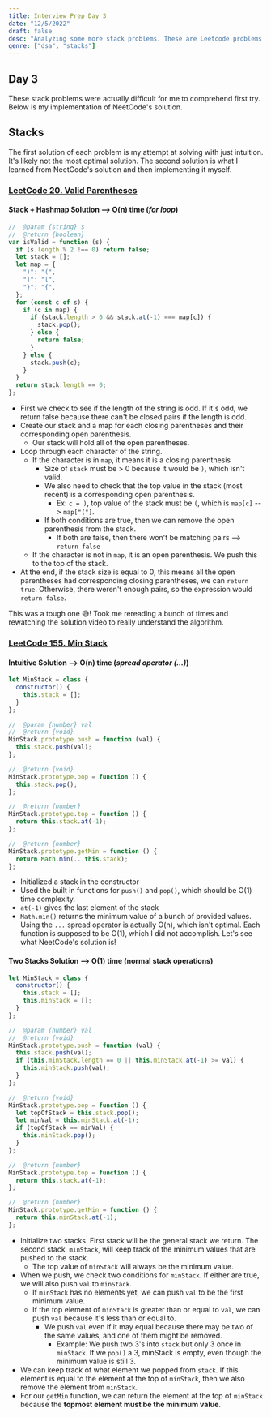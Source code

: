 ```yaml
---
title: Interview Prep Day 3
date: "12/5/2022"
draft: false
desc: "Analyzing some more stack problems. These are Leetcode problems 20 and 155."
genre: ["dsa", "stacks"]
---
```


## Day 3

These stack problems were actually difficult for me to comprehend first try. Below is my implementation of NeetCode's solution.

## Stacks

The first solution of each problem is my attempt at solving with just intuition. It's likely not the most optimal solution. The second solution is what I learned from NeetCode's solution and then implementing it myself.

### [LeetCode 20. Valid Parentheses](https://leetcode.com/problems/valid-parentheses/)

#### Stack + Hashmap Solution --> O(n) time (_for loop_)

```javascript
//  @param {string} s
//  @return {boolean}
var isValid = function (s) {
  if (s.length % 2 !== 0) return false;
  let stack = [];
  let map = {
    ")": "(",
    "]": "[",
    "}": "{",
  };
  for (const c of s) {
    if (c in map) {
      if (stack.length > 0 && stack.at(-1) === map[c]) {
        stack.pop();
      } else {
        return false;
      }
    } else {
      stack.push(c);
    }
  }
  return stack.length == 0;
};
```

- First we check to see if the length of the string is odd. If it's odd, we return false because there can't be closed pairs if the length is odd.
- Create our stack and a map for each closing parentheses and their corresponding open parenthesis.
  - Our stack will hold all of the open parentheses.
- Loop through each character of the string.
  - If the character is in `map`, it means it is a closing parenthesis
    - Size of `stack` must be > 0 because it would be `)`, which isn't valid.
    - We also need to check that the top value in the stack (most recent) is a corresponding open parenthesis.
      - Ex: `c = )`, top value of the stack must be `(`, which is `map[c]` --> `map["("]`.
    - If both conditions are true, then we can remove the open parenthesis from the stack.
      - If both are false, then there won't be matching pairs --> `return false`
  - If the character is not in `map`, it is an open parenthesis. We push this to the top of the stack.
- At the end, if the stack size is equal to 0, this means all the open parentheses had corresponding closing parentheses, we can `return true`. Otherwise, there weren't enough pairs, so the expression would `return false`.

This was a tough one :sweat_smile:! Took me rereading a bunch of times and rewatching the solution video to really understand the algorithm.

### [LeetCode 155. Min Stack](https://leetcode.com/problems/min-stack/)

#### Intuitive Solution --> O(n) time (_spread operator (...)_)

```javascript
let MinStack = class {
  constructor() {
    this.stack = [];
  }
};

//  @param {number} val
//  @return {void}
MinStack.prototype.push = function (val) {
  this.stack.push(val);
};

//  @return {void}
MinStack.prototype.pop = function () {
  this.stack.pop();
};

//  @return {number}
MinStack.prototype.top = function () {
  return this.stack.at(-1);
};

//  @return {number}
MinStack.prototype.getMin = function () {
  return Math.min(...this.stack);
};
```

- Initialized a stack in the constructor
- Used the built in functions for `push()` and `pop()`, which should be O(1) time complexity.
- `at(-1)` gives the last element of the stack
- `Math.min()` returns the minimum value of a bunch of provided values. Using the `...` spread operator is actually O(n), which isn't optimal.
  Each function is supposed to be O(1), which I did not accomplish. Let's see what NeetCode's solution is!

#### Two Stacks Solution --> O(1) time (normal stack operations)

```javascript
let MinStack = class {
  constructor() {
    this.stack = [];
    this.minStack = [];
  }
};

//  @param {number} val
//  @return {void}
MinStack.prototype.push = function (val) {
  this.stack.push(val);
  if (this.minStack.length == 0 || this.minStack.at(-1) >= val) {
    this.minStack.push(val);
  }
};

//  @return {void}
MinStack.prototype.pop = function () {
  let topOfStack = this.stack.pop();
  let minVal = this.minStack.at(-1);
  if (topOfStack == minVal) {
    this.minStack.pop();
  }
};

//  @return {number}
MinStack.prototype.top = function () {
  return this.stack.at(-1);
};

//  @return {number}
MinStack.prototype.getMin = function () {
  return this.minStack.at(-1);
};
```

- Initialize two stacks. First stack will be the general stack we return. The second stack, `minStack`, will keep track of the minimum values that are pushed to the stack.
  - The top value of `minStack` will always be the minimum value.
- When we push, we check two conditions for `minStack`. If either are true, we will also push `val` to `minStack`.
  - If `minStack` has no elements yet, we can push `val` to be the first minimum value.
  - If the top element of `minStack` is greater than or equal to `val`, we can push `val` because it's less than or equal to.
    - We push `val` even if it may equal because there may be two of the same values, and one of them might be removed.
      - Example: We push two 3's into `stack` but only 3 once in `minStack`. If we `pop()` a 3, minStack is empty, even though the minimum value is still 3.
- We can keep track of what element we popped from `stack`. If this element is equal to the element at the top of `minStack`, then we also remove the element from `minStack`.
- For our `getMin` function, we can return the element at the top of `minStack` because the **topmost element must be the minimum value**.
